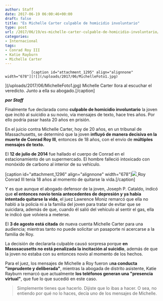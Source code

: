 ```yaml
---
author: Staff
date: 2017-06-19 06:00:46+00:00
draft: false
title: "Es Michelle Carter culpable de homicidio involuntario"
type: post
url: /2017/06/19/es-michelle-carter-culpable-de-homicidio-involuntario/
categories:
- Internacional
tags:
- Conrad Roy III
- Katie Rayburn
- Michelle Carter
---
```



				[caption id="attachment_1295" align="alignnone" width="678"][![](/uploads/2017/06/MichelleFoto1.jpg)
](/uploads/2017/06/MichelleFoto1.jpg) Michelle Carter llora al escuchar el veredicto. Junto a ella su abogado.[/caption]

_**por Staff**_

Finalmente fue declarada como **culpable de homicidio involuntario** la joven que incitó al suicidio a su novio, vía mensajes de texto, hace tres años. Por ello podría pasar hasta 20 años en prisión.

En el juicio contra Michelle Carter, hoy de 20 años, en un tribunal de Massachusetts, se determinó que la joven **influyó de manera decisiva en la muerte de Conrad Roy III**, entonces de 18 años, con el envío de **múltiples mensajes de texto.**

El **12 de julio de 2014** fue hallado el cuerpo de Conrad en el estacionamiento de un supermercado. El hombre falleció intoxicado con monóxido de carbono al interior de su vehículo.

[caption id="attachment_1296" align="alignnone" width="678"][![](/uploads/2017/06/MichelleFoto2.jpg)
](/uploads/2017/06/MichelleFoto2.jpg) Roy Conrad III tenía 18 años al momento de quitarse la vida.[/caption]

Y es que aunque el abogado defensor de la joven, Joseph P. Cataldo, indicó que **el entonces novio tenía antecedentes de depresión y ya había intentado quitarse la vida**, el juez Lawrence Moniz remarcó que ella no habló a la policía ni a la familia del joven para tratar de evitar que se suicidara, además de que, cuando él salió del vehículo al sentir el gas, ella le indicó que volviera a meterse.

El **3 de agosto está citada** de nueva cuenta Michelle Carter para una audiencia; mientras tanto no puede solicitar un pasaporte ni acercarse a la familia de Roy.

La decisión de declararla culpable causó sorpresa porque **en Masssacusetts no está penalizada la incitación al suicidio**, además de que la joven no estaba con su entonces novio al momento de los hechos.

Para el juez, los mensajes de Michelle a Roy fueron u**na conducta "imprudente y deliberada"**, mientras la abogada de distrito asistente, Katie Rayburn remarcó que actualmente **los teléfonos generan una "presencia virtual"**, que fue lo que sucedió en este caso.


<blockquote>Simplemente tienes que hacerlo. Dijiste que lo ibas a hacer. O sea, no entiendo por qué no lo haces, decía uno de los mensajes de Michelle.</blockquote>

		
